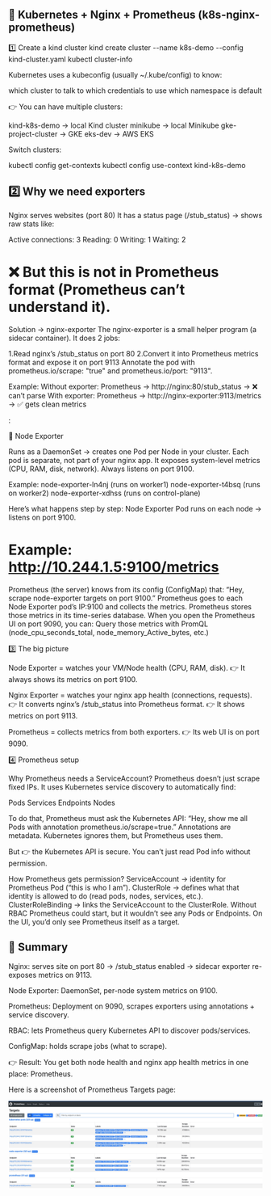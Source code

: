 ## 📘 Kubernetes + Nginx + Prometheus (k8s-nginx-prometheus)

1️⃣ Create a kind cluster
kind create cluster --name k8s-demo --config kind-cluster.yaml
kubectl cluster-info


Kubernetes uses a kubeconfig (usually ~/.kube/config) to know:

which cluster to talk to
which credentials to use
which namespace is default

👉 You can have multiple clusters:

kind-k8s-demo → local Kind cluster
minikube → local Minikube
gke-project-cluster → GKE
eks-dev → AWS EKS

Switch clusters:

kubectl config get-contexts
kubectl config use-context kind-k8s-demo

## 2️⃣ Why we need exporters

Nginx serves websites (port 80)
It has a status page (/stub_status) → shows raw stats like:

Active connections: 3
Reading: 0 Writing: 1 Waiting: 2

# ❌ But this is not in Prometheus format (Prometheus can’t understand it).

Solution → nginx-exporter
The nginx-exporter is a small helper program (a sidecar container).
It does 2 jobs:

1.Read nginx’s /stub_status on port 80
2.Convert it into Prometheus metrics format and expose it on port 9113
Annotate the pod with prometheus.io/scrape: "true" and prometheus.io/port: "9113".

Example:
Without exporter:
Prometheus → http://nginx:80/stub_status → ❌ can’t parse
With exporter:
Prometheus → http://nginx-exporter:9113/metrics → ✅ gets clean metrics 

:

🔹 Node Exporter

Runs as a DaemonSet → creates one Pod per Node in your cluster.
Each pod is separate, not part of your nginx app.
It exposes system-level metrics (CPU, RAM, disk, network).
Always listens on port 9100.

Example:
node-exporter-ln4nj   (runs on worker1)
node-exporter-t4bsq   (runs on worker2)
node-exporter-xdhss   (runs on control-plane)

Here’s what happens step by step:
Node Exporter Pod runs on each node → listens on port 9100.
# Example: http://10.244.1.5:9100/metrics
Prometheus (the server) knows from its config (ConfigMap) that:
“Hey, scrape node-exporter targets on port 9100.”
Prometheus goes to each Node Exporter pod’s IP:9100 and collects the metrics.
Prometheus stores those metrics in its time-series database.
When you open the Prometheus UI on port 9090, you can:
Query those metrics with PromQL (node_cpu_seconds_total, node_memory_Active_bytes, etc.)

3️⃣ The big picture

Node Exporter = watches your VM/Node health (CPU, RAM, disk).
👉 It always shows its metrics on port 9100.

Nginx Exporter = watches your nginx app health (connections, requests).
👉 It converts nginx’s /stub_status into Prometheus format.
👉 It shows metrics on port 9113.

Prometheus = collects metrics from both exporters.
👉 Its web UI is on port 9090.


4️⃣ Prometheus setup

Why Prometheus needs a ServiceAccount?
Prometheus doesn’t just scrape fixed IPs.
It uses Kubernetes service discovery to automatically find:

Pods
Services
Endpoints
Nodes

To do that, Prometheus must ask the Kubernetes API:
“Hey, show me all Pods with annotation prometheus.io/scrape=true.”
Annotations are metadata. Kubernetes ignores them, but Prometheus uses them.

But 👉 the Kubernetes API is secure. You can’t just read Pod info without permission.

How Prometheus gets permission?
ServiceAccount → identity for Prometheus Pod (“this is who I am”).
ClusterRole → defines what that identity is allowed to do (read pods, nodes, services, etc.).
ClusterRoleBinding → links the ServiceAccount to the ClusterRole.
Without RBAC
Prometheus could start, but it wouldn’t see any Pods or Endpoints.
On the UI, you’d only see Prometheus itself as a target.

## 🎯 Summary

Nginx: serves site on port 80 → /stub_status enabled → sidecar exporter re-exposes metrics on 9113.

Node Exporter: DaemonSet, per-node system metrics on 9100.

Prometheus: Deployment on 9090, scrapes exporters using annotations + service discovery.

RBAC: lets Prometheus query Kubernetes API to discover pods/services.

ConfigMap: holds scrape jobs (what to scrape).

👉 Result: You get both node health and nginx app health metrics in one place: Prometheus.

Here is a screenshot of Prometheus Targets page:

![Prometheus Targets](images/screenshots.jpeg)